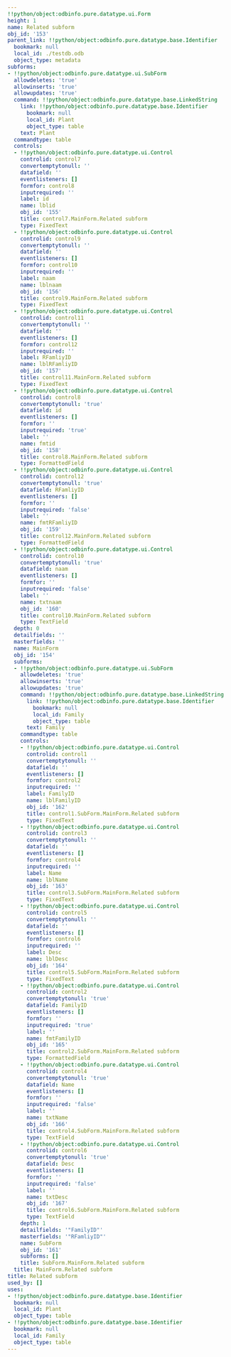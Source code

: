 ```yaml
---
!!python/object:odbinfo.pure.datatype.ui.Form
height: 1
name: Related subform
obj_id: '153'
parent_link: !!python/object:odbinfo.pure.datatype.base.Identifier
  bookmark: null
  local_id: ./testdb.odb
  object_type: metadata
subforms:
- !!python/object:odbinfo.pure.datatype.ui.SubForm
  allowdeletes: 'true'
  allowinserts: 'true'
  allowupdates: 'true'
  command: !!python/object:odbinfo.pure.datatype.base.LinkedString
    link: !!python/object:odbinfo.pure.datatype.base.Identifier
      bookmark: null
      local_id: Plant
      object_type: table
    text: Plant
  commandtype: table
  controls:
  - !!python/object:odbinfo.pure.datatype.ui.Control
    controlid: control7
    convertemptytonull: ''
    datafield: ''
    eventlisteners: []
    formfor: control8
    inputrequired: ''
    label: id
    name: lblid
    obj_id: '155'
    title: control7.MainForm.Related subform
    type: FixedText
  - !!python/object:odbinfo.pure.datatype.ui.Control
    controlid: control9
    convertemptytonull: ''
    datafield: ''
    eventlisteners: []
    formfor: control10
    inputrequired: ''
    label: naam
    name: lblnaam
    obj_id: '156'
    title: control9.MainForm.Related subform
    type: FixedText
  - !!python/object:odbinfo.pure.datatype.ui.Control
    controlid: control11
    convertemptytonull: ''
    datafield: ''
    eventlisteners: []
    formfor: control12
    inputrequired: ''
    label: RFamliyID
    name: lblRFamliyID
    obj_id: '157'
    title: control11.MainForm.Related subform
    type: FixedText
  - !!python/object:odbinfo.pure.datatype.ui.Control
    controlid: control8
    convertemptytonull: 'true'
    datafield: id
    eventlisteners: []
    formfor: ''
    inputrequired: 'true'
    label: ''
    name: fmtid
    obj_id: '158'
    title: control8.MainForm.Related subform
    type: FormattedField
  - !!python/object:odbinfo.pure.datatype.ui.Control
    controlid: control12
    convertemptytonull: 'true'
    datafield: RFamliyID
    eventlisteners: []
    formfor: ''
    inputrequired: 'false'
    label: ''
    name: fmtRFamliyID
    obj_id: '159'
    title: control12.MainForm.Related subform
    type: FormattedField
  - !!python/object:odbinfo.pure.datatype.ui.Control
    controlid: control10
    convertemptytonull: 'true'
    datafield: naam
    eventlisteners: []
    formfor: ''
    inputrequired: 'false'
    label: ''
    name: txtnaam
    obj_id: '160'
    title: control10.MainForm.Related subform
    type: TextField
  depth: 0
  detailfields: ''
  masterfields: ''
  name: MainForm
  obj_id: '154'
  subforms:
  - !!python/object:odbinfo.pure.datatype.ui.SubForm
    allowdeletes: 'true'
    allowinserts: 'true'
    allowupdates: 'true'
    command: !!python/object:odbinfo.pure.datatype.base.LinkedString
      link: !!python/object:odbinfo.pure.datatype.base.Identifier
        bookmark: null
        local_id: Family
        object_type: table
      text: Family
    commandtype: table
    controls:
    - !!python/object:odbinfo.pure.datatype.ui.Control
      controlid: control1
      convertemptytonull: ''
      datafield: ''
      eventlisteners: []
      formfor: control2
      inputrequired: ''
      label: FamilyID
      name: lblFamilyID
      obj_id: '162'
      title: control1.SubForm.MainForm.Related subform
      type: FixedText
    - !!python/object:odbinfo.pure.datatype.ui.Control
      controlid: control3
      convertemptytonull: ''
      datafield: ''
      eventlisteners: []
      formfor: control4
      inputrequired: ''
      label: Name
      name: lblName
      obj_id: '163'
      title: control3.SubForm.MainForm.Related subform
      type: FixedText
    - !!python/object:odbinfo.pure.datatype.ui.Control
      controlid: control5
      convertemptytonull: ''
      datafield: ''
      eventlisteners: []
      formfor: control6
      inputrequired: ''
      label: Desc
      name: lblDesc
      obj_id: '164'
      title: control5.SubForm.MainForm.Related subform
      type: FixedText
    - !!python/object:odbinfo.pure.datatype.ui.Control
      controlid: control2
      convertemptytonull: 'true'
      datafield: FamilyID
      eventlisteners: []
      formfor: ''
      inputrequired: 'true'
      label: ''
      name: fmtFamilyID
      obj_id: '165'
      title: control2.SubForm.MainForm.Related subform
      type: FormattedField
    - !!python/object:odbinfo.pure.datatype.ui.Control
      controlid: control4
      convertemptytonull: 'true'
      datafield: Name
      eventlisteners: []
      formfor: ''
      inputrequired: 'false'
      label: ''
      name: txtName
      obj_id: '166'
      title: control4.SubForm.MainForm.Related subform
      type: TextField
    - !!python/object:odbinfo.pure.datatype.ui.Control
      controlid: control6
      convertemptytonull: 'true'
      datafield: Desc
      eventlisteners: []
      formfor: ''
      inputrequired: 'false'
      label: ''
      name: txtDesc
      obj_id: '167'
      title: control6.SubForm.MainForm.Related subform
      type: TextField
    depth: 1
    detailfields: '"FamilyID"'
    masterfields: '"RFamliyID"'
    name: SubForm
    obj_id: '161'
    subforms: []
    title: SubForm.MainForm.Related subform
  title: MainForm.Related subform
title: Related subform
used_by: []
uses:
- !!python/object:odbinfo.pure.datatype.base.Identifier
  bookmark: null
  local_id: Plant
  object_type: table
- !!python/object:odbinfo.pure.datatype.base.Identifier
  bookmark: null
  local_id: Family
  object_type: table
---
```


